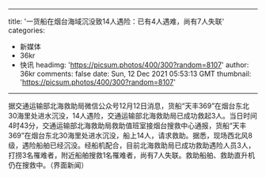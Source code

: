
---
title: '一货船在烟台海域沉没致14人遇险：已有4人遇难，尚有7人失联'
categories: 
 - 新媒体
 - 36kr
 - 快讯
headimg: 'https://picsum.photos/400/300?random=8107'
author: 36kr
comments: false
date: Sun, 12 Dec 2021 05:53:13 GMT
thumbnail: 'https://picsum.photos/400/300?random=8107'
---

<div>   
据交通运输部北海救助局微信公众号12月12日消息，货船“天丰369”在烟台东北30海里处进水沉没，14人遇险，交通运输部北海救助局已成功救起3人。当日时间4时43分，交通运输部北海救助局救助值班室接烟台搜救中心通报，货船“天丰369”在烟台东北30海里处进水沉没，船上14人，请求救助。据悉，现场西北风8级，遇险船舶已经沉没。经船机配合，目前北海救助局已成功救助遇险人员3人，打捞3名罹难者，附近船舶搜救1名罹难者，尚有7人失联。救助船舶、救助直升机仍在搜救中。（界面新闻）  
</div>
            
